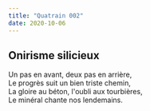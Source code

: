 ```yaml
---
title: "Quatrain 002"
date: 2020-10-06
---
```


## Onirisme silicieux

Un pas en avant, deux pas en arrière,   
Le progrès suit un bien triste chemin,    
La gloire au béton, l'oubli aux tourbières,   
Le minéral chante nos lendemains.   
